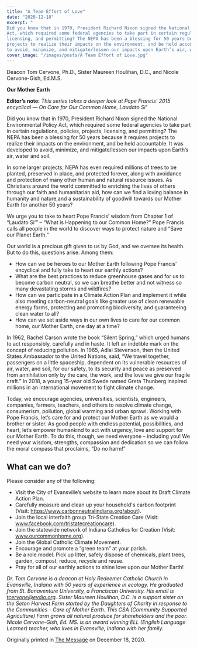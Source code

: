 ```yaml
---
title: "A Team Effort of Love"
date: "2020-12-18"
excerpt: "
Did you know that in 1970, President Richard Nixon signed the National Environmental Policy
Act, which required some federal agencies to take part in certain regulations, policies, projects,
licensing, and permitting? The NEPA has been a blessing for 50 years because it requires
projects to realize their impacts on the environment, and be held accountable. It was developed
to avoid, minimize, and mitigate/lessen our impacts upon Earth’s air, water and soil."
cover_image: "/images/posts/A Team Effort of Love.jpg"
---
```


Deacon Tom Cervone, Ph.D., Sister Maureen Houlihan, D.C., and Nicole Cervone-Gish, Ed.M.S.

**Our Mother Earth**

**Editor’s note:** _This series takes a deeper look at Pope Francis’ 2015 encyclical ― On Care for
Our Common Home, Laudato Si’_

Did you know that in 1970, President Richard Nixon signed the National Environmental Policy
Act, which required some federal agencies to take part in certain regulations, policies, projects,
licensing, and permitting? The NEPA has been a blessing for 50 years because it requires
projects to realize their impacts on the environment, and be held accountable. It was developed
to avoid, minimize, and mitigate/lessen our impacts upon Earth’s air, water and soil.

In some larger projects, NEPA has even required millions of trees to be planted, preserved in
place, and protected forever, along with avoidance and protection of many other human and
natural resource issues. As Christians around the world committed to enriching the lives of
others through our faith and humanitarian aid, how can we find a loving balance in humanity and
nature,and a sustainability of goodwill towards our Mother Earth for another 50 years?

We urge you to take to heart Pope Francis’ wisdom from Chapter 1 of “Laudato Si’” – “What is
Happening to our Common Home?” Pope Francis calls all people in the world to discover ways
to protect nature and “Save our Planet Earth.”

Our world is a precious gift given to us by God, and we oversee its health. But to do this,
questions arise. Among them:

- How can we be heroes to our Mother Earth following Pope Francis’ encyclical and fully
  take to heart our earthly actions?
- What are the best practices to reduce greenhouse gases and for us to become carbon
  neutral, so we can breathe better and not witness so many devastating storms and
  wildfires?
- How can we participate in a Climate Action Plan and implement it while also meeting
  carbon-neutral goals like greater use of clean renewable energy forms, protecting and
  promoting biodiversity, and guaranteeing clean water to all?
- How can we set aside ways in our own lives to care for our common home, our Mother
  Earth, one day at a time?

In 1962, Rachel Carson wrote the book “Silent Spring,” which urged humans to act responsibly,
carefully and in haste. It left an indelible mark on the concept of reducing pollution. In 1965,
Adlai Stevenson, then the United States Ambassador to the United Nations, said, “We travel
together, passengers on a little spaceship, dependent on its vulnerable resources of air, water, and
soil, for our safety, to its security and peace as preserved from annihilation only by the care, the
work, and the love we give our fragile craft.” In 2018, a young 15-year old Swede named Greta
Thunberg inspired millions in an international movement to fight climate change.

Today, we encourage agencies, universities, scientists, engineers, companies, farmers, teachers,
and others to resolve climate change, consumerism, pollution, global warming and urban sprawl.
Working with Pope Francis, let’s care for and protect our Mother Earth as we would a brother or
sister. As good people with endless potential, possibilities, and heart, let’s empower humankind
to act with urgency, love and support for our Mother Earth. To do this, though, we need
everyone – including you! We need your wisdom, strengths, compassion and dedication so we
can follow the moral compass that proclaims, “Do no harm!”

## What can we do?

Please consider any of the following:

- Visit the City of Evansville’s website to learn more about its Draft Climate Action Plan.
- Carefully measure and clean up your household&#39;s carbon footprint (Visit:
  https://www.carbonneutralindiana.org/about).
- Join the local interfaith group Tri-State Creation Care (Visit:
  www.facebook.com/tristatecreationcare).
- Join the statewide network of Indiana Catholics for Creation (Visit:
  www.ourcommonhome.org).
- Join the Global Catholic Climate Movement.
- Encourage and promote a “green team” at your parish.
- Be a role model. Pick up litter, safely dispose of chemicals, plant trees, garden, compost,
  reduce, recycle and reuse.
- Pray for all of our earthly actions to shine love upon our Mother Earth!

_Dr. Tom Cervone is a deacon at Holy Redeemer Catholic Church in Evansville, Indiana with 50
years of experience in ecology. He graduated from St. Bonaventure University, a Franciscan
University. His email is tcervone@evdio.org. Sister Maureen Houlihan, D.C. is a support sister
on the Seton Harvest Farm started by the Daughters of Charity in response to the Communities -
Care of Mother Earth. This CSA (Community Supported Agriculture) Farm grows all natural
produce for shareholders and the poor. Nicole Cervone-Gish, Ed. MS. is an award winning ELL
(English Language Learner) teacher, who lives in Evansville, Indiana with her family._

Originally printed in [The Message](https://evdiomessage.org/) on December 18, 2020.
